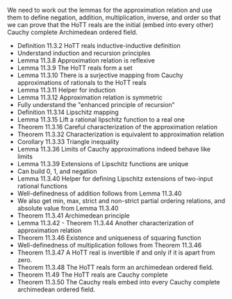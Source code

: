 We need to work out the lemmas for the approximation relation and use them to define negation, addition, multiplication, inverse, and order so that we can prove that the HoTT reals are the initial (embed into every other) Cauchy complete Archimedean ordered field.

- Definition 11.3.2 HoTT reals inductive-inductive definition
- Understand induction and recursion principles
- Lemma 11.3.8 Approximation relation is reflexive
- Lemma 11.3.9 The HoTT reals form a set
- Lemma 11.3.10 There is a surjective mapping from Cauchy approximations of rationals to the HoTT reals
- Lemma 11.3.11 Helper for induction
- Lemma 11.3.12 Approximation relation is symmetric
- Fully understand the "enhanced principle of recursion"
- Definition 11.3.14 Lipschitz mapping
- Lemma 11.3.15 Lift a rational lipschitz function to a real one
- Theorem 11.3.16 Careful characterization of the approximation relation
- Theorem 11.3.32 Characterization is equivalent to approximation relation
- Corollary 11.3.33 Triangle inequality
- Lemma 11.3.36 Limits of Cauchy approximations indeed behave like limits
- Lemma 11.3.39 Extensions of Lipschitz functions are unique
- Can build 0, 1, and negation
- Lemma 11.3.40 Helper for defining Lipschitz extensions of two-input rational functions
- Well-definedness of addition follows from Lemma 11.3.40
- We also get min, max, strict and non-strict partial ordering relations, and absolute value from Lemma 11.3.40
- Theorem 11.3.41 Archimedean principle
- Lemma 11.3.42 - Theorem 11.3.44 Another characterization of approximation relation
- Theorem 11.3.46 Existence and uniqueness of squaring function
- Well-definedness of multiplication follows from Theorem 11.3.46
- Theorem 11.3.47 A HoTT real is invertible if and only if it is apart from zero.
- Theorem 11.3.48 The HoTT reals form an archimedean ordered field.
- Theorem 11.49 The HoTT reals are Cauchy complete
- Theorem 11.3.50 The Cauchy reals embed into every Cauchy complete archimedean ordered field.
